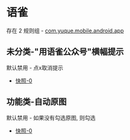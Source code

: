 # 语雀

存在 2 规则组 - [com.yuque.mobile.android.app](/src/apps/com.yuque.mobile.android.app.ts)

## 未分类-"用语雀公众号"横幅提示

默认禁用 - 点x取消提示

- [快照-0](https://i.gkd.li/import/12911014)

## 功能类-自动原图

默认禁用 - 如果没有勾选原图, 则勾选

- [快照-0](https://i.gkd.li/import/12911013)
